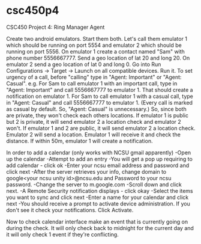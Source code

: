 csc450p4
========

CSC450 Project 4: Ring Manager Agent

Create two android emulators.
Start them both.
Let's call them emulator 1 which should be running on port 5554 and emulator 2 which should be running on port 5556.
On emulator 1 create a contact named "Sam" with phone number 5556667777.
Send a geo location of lat 20 and long 20.
On emulator 2 send a geo location of lat 0 and long 0.
Go into Run Configurations -> Target -> Launch on all compatible devices.
Run it.
To set urgency of a call, before "calling" type in "Agent: Important" or "Agent: Casual".
e.g. For Sam to call emulator 1 with an important call, type in "Agent: Important" and call 5556667777 to emulator 1.
That should create a notification on emulator 1.
For Sam to call emulator 1 with a casual call, type in "Agent: Casual" and call 5556667777 to emulator 1.
(Every call is marked as casual by default. So, "Agent: Casual" is unnecessary.)
So, since both are private, they won't check each others locations.
If emulator 1 is public but 2 is private, it will send emulator 2 a location check and emulator 2 won't.
If emulator 1 and 2 are public, it will send emulator 2 a location check. Emulator 2 will send a location. Emulator 1 will receive it and check the distance. If within 50m, emulator 1 will create a notification.

In order to add a calendar (only works with NCSU gmail apparently)
-Open up the calendar
-Attempt to add an entry
-You will get a pop up requiring to add calendar - click ok
-Enter your ncsu email address and password and click next
-After the server retrieves your info, change domain to google\<your ncsu unity id>@ncsu.edu and Password to your ncsu password.
-Change the server to m.google.com
-Scroll down and click next.
-A Remote Security notification displays - click okay
-Select the items you want to sync and click next
-Enter a name for your calendar and click next
-You should receive a prompt to activate device administration. If you
don't see it check your notifications. Click Activate.

Now to check calendar interface make an event that is currently going
on during the check.  It will only check back to midnight for the
current day and it will only check 1 event if they're conflicting. 

